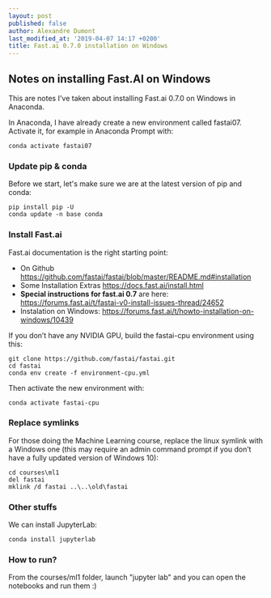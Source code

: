 ```yaml
---
layout: post
published: false
author: Alexandre Dumont
last_modified_at: '2019-04-07 14:17 +0200'
title: Fast.ai 0.7.0 installation on Windows
---
```

## Notes on installing Fast.AI on Windows

This are notes I've taken about installing Fast.ai 0.7.0 on Windows in Anaconda.

In Anaconda, I have already create a new environment called fastai07. Activate it, for example in Anaconda Prompt with:

```
conda activate fastai07
```

### Update pip & conda

Before we start, let's make sure we are at the latest version of pip and conda:

```
pip install pip -U
conda update -n base conda
```

### Install Fast.ai

Fast.ai documentation is the right starting point:
- On Github https://github.com/fastai/fastai/blob/master/README.md#installation
- Some Installation Extras https://docs.fast.ai/install.html
- **Special instructions for fast.ai 0.7** are here: https://forums.fast.ai/t/fastai-v0-install-issues-thread/24652
- Instalation on Windows: https://forums.fast.ai/t/howto-installation-on-windows/10439

If you don’t have any NVIDIA GPU, build the fastai-cpu environment using this:

```
git clone https://github.com/fastai/fastai.git
cd fastai
conda env create -f environment-cpu.yml
```

Then activate the new environment with:

```
conda activate fastai-cpu
```

### Replace symlinks

For those doing the Machine Learning course, replace the linux symlink with a Windows one (this may require an admin command prompt if you don’t have a fully updated version of Windows 10):

```
cd courses\ml1
del fastai
mklink /d fastai ..\..\old\fastai
```

### Other stuffs

We can install JupyterLab:

```
conda install jupyterlab
```

### How to run?

From the courses/ml1 folder, launch "jupyter lab" and you can open the notebooks and run them :)